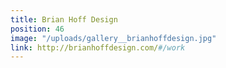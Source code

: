 ```yaml
---
title: Brian Hoff Design
position: 46
image: "/uploads/gallery__brianhoffdesign.jpg"
link: http://brianhoffdesign.com/#/work
---
```


